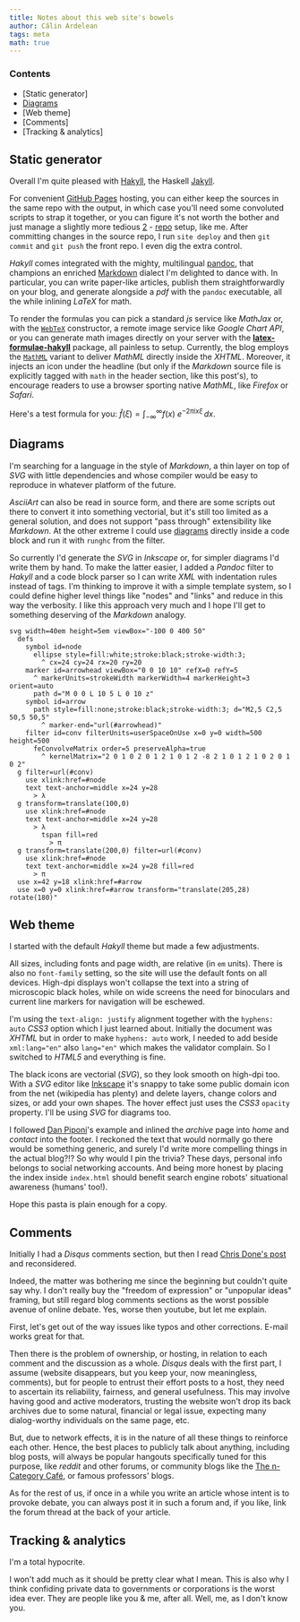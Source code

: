 ```yaml
---
title: Notes about this web site's bowels
author: Călin Ardelean
tags: meta
math: true
---
```


### Contents
- [Static generator]
- [Diagrams]
- [Web theme]
- [Comments]
- [Tracking & analytics]

Static generator
----------------

Overall I'm quite pleased with [Hakyll], the Haskell [Jakyll].

For convenient [GitHub Pages][github] hosting, you can either keep the sources
in the same repo with the output, in which case you'll need some convoluted
scripts to strap it together, or you can figure it's not worth the bother and
just manage a slightly more tedious [2][repo1] - [repo][repo2] setup, like me.
After committing changes in the source repo, I run `site deploy` and then
`git commit` and `git push` the front repo.
I even dig the extra control.

*Hakyll* comes integrated with the mighty, multilingual [pandoc], that
champions an enriched [Markdown] dialect I'm delighted to dance with.
In particular, you can write paper-like articles, publish them straightforwardly
on your blog, and generate alongside a *pdf* with the `pandoc` executable,
all the while inlining *LaTeX* for math.

To render the formulas you can pick a standard *js* service like *MathJax* or,
with the [`WebTeX`][HTMLMathMethod] constructor, a remote image service like
*Google Chart API*, or you can generate math images directly on your server
with the [__latex-formulae-hakyll__][lfh] package, all painless to setup.
Currently, the blog employs the [`MathML`][HTMLMathMethod] variant to deliver
*MathML* directly inside the *XHTML*.
Moreover, it injects an icon under the headline (but only if the *Markdown*
source file is explicitly tagged with `math` in the header section, like this
post's), to encourage readers to use a browser sporting native *MathML*, like
*Firefox* or *Safari*.

Here's a test formula for you:
$\hat{f}(\xi) = \int_{-\infty}^\infty f(x)\ e^{- 2\pi i x \xi}\,dx.$

Diagrams
--------

I'm searching for a language in the style of *Markdown*, a thin layer on top of
*SVG* with little dependencies and whose compiler would be easy to reproduce
in whatever platform of the future.

*AsciiArt* can also be read in source form, and there are some scripts
out there to convert it into something vectorial, but it's still too limited
as a general solution, and does not support "pass through" extensibility like
*Markdown*.
At the other extreme I could use [diagrams] directly inside a code block and
run it with `runghc` from the filter.

So currently I'd generate the *SVG* in *Inkscape* or, for simpler diagrams
I'd write them by hand.
To make the latter easier, I added a *Pandoc* filter to *Hakyll* and a
code block parser so I can write *XML* with indentation rules instead of tags.
I'm thinking to improve it with a simple template system,
so I could define higher level things like "nodes" and "links" and reduce in
this way the verbosity.
I like this approach very much and I hope I'll get to something deserving of
the *Markdown* analogy.

```svg-light
svg width=40em height=5em viewBox="-100 0 400 50"
  defs
    symbol id=node
      ellipse style=fill:white;stroke:black;stroke-width:3;
        ^ cx=24 cy=24 rx=20 ry=20
    marker id=arrowhead viewBox="0 0 10 10" refX=0 refY=5
      ^ markerUnits=strokeWidth markerWidth=4 markerHeight=3 orient=auto
      path d="M 0 0 L 10 5 L 0 10 z"
    symbol id=arrow
      path style=fill:none;stroke:black;stroke-width:3; d="M2,5 C2,5 50,5 50,5"
        ^ marker-end="url(#arrowhead)"
    filter id=conv filterUnits=userSpaceOnUse x=0 y=0 width=500 height=500
      feConvolveMatrix order=5 preserveAlpha=true
        ^ kernelMatrix="2 0 1 0 2 0 1 2 1 0 1 2 -8 2 1 0 1 2 1 0 2 0 1 0 2"
  g filter=url(#conv)
    use xlink:href=#node
    text text-anchor=middle x=24 y=28
      > λ
  g transform=translate(100,0)
    use xlink:href=#node
    text text-anchor=middle x=24 y=28
      > λ
        tspan fill=red
          > π
  g transform=translate(200,0) filter=url(#conv)
    use xlink:href=#node
    text text-anchor=middle x=24 y=28 fill=red
      > π
  use x=42 y=18 xlink:href=#arrow
  use x=0 y=0 xlink:href=#arrow transform="translate(205,28) rotate(180)"
```

Web theme
---------

I started with the default *Hakyll* theme but made a few adjustments.

All sizes, including fonts and page width, are relative (in `em` units).
There is also no `font-family` setting, so the site will use the default fonts
on all devices.
High-dpi displays won't collapse the text into a string of microscopic black
holes, while on wide screens the need for binoculars and current line
markers for navigation will be eschewed.

I'm using the `text-align: justify` alignment together with the
`hyphens: auto` *CSS3* option which I just learned about.
Initially the document was *XHTML* but in order to make `hyphens: auto` work,
I needed to add beside `xml:lang="en"` also `lang="en"` which makes the
validator complain.
So I switched to *HTML5* and everything is fine.

The black icons are vectorial (*SVG*), so they look smooth on high-dpi too.
With a *SVG* editor like [Inkscape] it's snappy to take some public domain
icon from the net (wikipedia has plenty) and delete layers, change colors and
sizes, or add your own shapes.
The hover effect just uses the *CSS3* `opacity` property.
I'll be using *SVG* for diagrams too.

I followed [Dan Piponi][dan]'s example and inlined the *archive* page into *home*
and *contact* into the footer.
I reckoned the text that would normally go there would be something
generic, and surely I'd write more compelling things in the actual blog?!?
So why would I pin the trivia?
These days, personal info belongs to social networking accounts.
And being more honest by placing the index inside `index.html` should benefit
search engine robots' situational awareness (humans' too!).

Hope this pasta is plain enough for a copy.

Comments
--------

Initially I had a *Disqus* comments section, but then I read
[Chris Done's post][done] and reconsidered.

Indeed, the matter was bothering me since the beginning but couldn't quite say
why.
I don't really buy the "freedom of expression" or "unpopular ideas"
framing, but still regard blog comments sections as the worst possible avenue
of online debate.
Yes, worse then youtube, but let me explain.

First, let's get out of the way issues like typos and other corrections.
E-mail works great for that.

Then there is the problem of ownership, or hosting, in relation to each comment
and the discussion as a whole.
*Disqus* deals with the first part, I assume (website disappears, but you keep
your, now meaningless, comments), but for people to entrust their effort posts
to a host, they need to ascertain its reliability, fairness, and general
usefulness.
This may involve having good and active moderators, trusting the website won't
drop its back archives due to some natural, financial or legal issue,
expecting many dialog-worthy individuals on the same page, etc.

But, due to network effects, it is in the nature of all these things to
reinforce each other.
Hence, the best places to publicly talk about anything, including blog posts,
will always be popular hangouts specifically tuned for this purpose,
like *reddit* and other forums, or community blogs like the
[The n-Category Café][ncat], or famous professors' blogs.

As for the rest of us, if once in a while you write an article whose intent
is to provoke debate, you can always post it in such a forum and, if you like,
link the forum thread at the back of your article.

Tracking & analytics
--------------------

I'm a total hypocrite.

I won't add much as it should be pretty clear what I mean.
This is also why I think confiding private data to governments or corporations
is the worst idea ever.
They are people like you & me, after all.
Well, me, as I don't know you.

[Hakyll]: http://jaspervdj.be/hakyll "Hakyll"
[Jakyll]: http://jekyllrb.com/ "Jakyll"
[github]: https://pages.github.com "GitHub Pages"
[repo1]: https://github.com/mmn80/mmn80.github.io.src "Source Repo for this Blog"
[repo2]: https://github.com/mmn80/mmn80.github.io "Main GitHub Pages Repo"
[pandoc]: http://pandoc.org/README.html "Pandoc User’s Guide"
[Markdown]: http://daringfireball.net/projects/markdown/ "Markdown"
[HTMLMathMethod]: http://hackage.haskell.org/package/pandoc/docs/Text-Pandoc-Options.html#t:HTMLMathMethod "Documentation for pandoc math rendering options"
[lfh]: https://hackage.haskell.org/package/latex-formulae-hakyll-0.2.0.1 "The latex-formulae-hakyll package on Hackage"

[diagrams]: https://hackage.haskell.org/package/diagrams "The diagrams package on Hackage"

[Inkscape]: https://inkscape.org/en/ "Inkscape"
[dan]: http://blog.sigfpe.com/ "A Neighborhood of Infinity"

[done]: http://chrisdone.com/posts/blog-comments "Comments on my blog - Chris Done"
[ncat]: https://golem.ph.utexas.edu/category/ "The n-Category Café"
